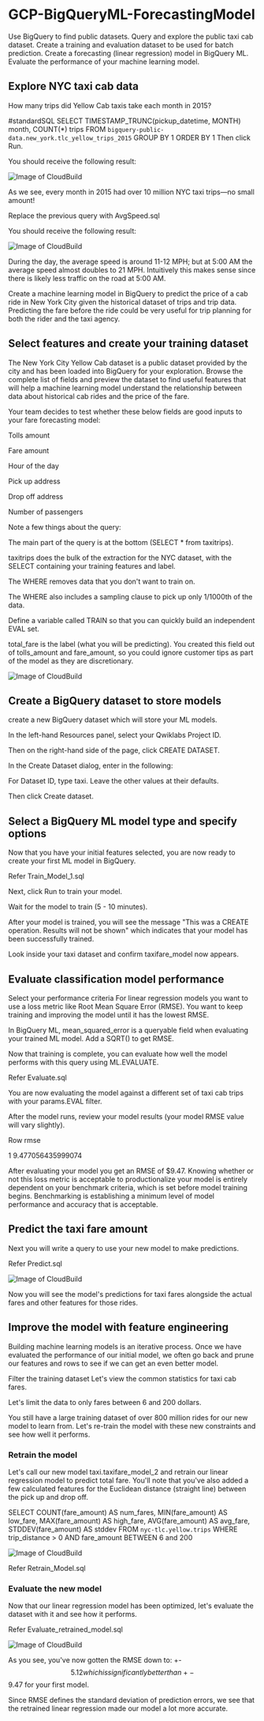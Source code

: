 # GCP-BigQueryML-ForecastingModel
Use BigQuery to find public datasets. Query and explore the public taxi cab dataset. Create a training and evaluation dataset to be used for batch prediction. Create a forecasting (linear regression) model in BigQuery ML. Evaluate the performance of your machine learning model.

## Explore NYC taxi cab data
How many trips did Yellow Cab taxis take each month in 2015?

#standardSQL
SELECT
  TIMESTAMP_TRUNC(pickup_datetime,
    MONTH) month,
  COUNT(*) trips
FROM
  `bigquery-public-data.new_york.tlc_yellow_trips_2015`
GROUP BY
  1
ORDER BY
  1
Then click Run.

You should receive the following result:

![Image of CloudBuild](https://github.com/IamVigneshC/GCP-BigQueryML-ForecastingModel/blob/main/Result00.png)

As we see, every month in 2015 had over 10 million NYC taxi trips—no small amount!

Replace the previous query with AvgSpeed.sql

You should receive the following result:

![Image of CloudBuild](https://github.com/IamVigneshC/GCP-BigQueryML-ForecastingModel/blob/main/Result0.png)

During the day, the average speed is around 11-12 MPH; but at 5:00 AM the average speed almost doubles to 21 MPH. Intuitively this makes sense since there is likely less traffic on the road at 5:00 AM.

Create a machine learning model in BigQuery to predict the price of a cab ride in New York City given the historical dataset of trips and trip data. Predicting the fare before the ride could be very useful for trip planning for both the rider and the taxi agency.

## Select features and create your training dataset

The New York City Yellow Cab dataset is a public dataset provided by the city and has been loaded into BigQuery for your exploration. Browse the complete list of fields and preview the dataset to find useful features that will help a machine learning model understand the relationship between data about historical cab rides and the price of the fare.

Your team decides to test whether these below fields are good inputs to your fare forecasting model:

Tolls amount

Fare amount

Hour of the day

Pick up address

Drop off address

Number of passengers


Note a few things about the query:

The main part of the query is at the bottom (SELECT * from taxitrips).

taxitrips does the bulk of the extraction for the NYC dataset, with the SELECT containing your training features and label.

The WHERE removes data that you don't want to train on.

The WHERE also includes a sampling clause to pick up only 1/1000th of the data.

Define a variable called TRAIN so that you can quickly build an independent EVAL set.

total_fare is the label (what you will be predicting). You created this field out of tolls_amount and fare_amount, so you could ignore customer tips as part of the model as they are discretionary.

![Image of CloudBuild](https://github.com/IamVigneshC/GCP-BigQueryML-ForecastingModel/blob/main/Result1.png)


## Create a BigQuery dataset to store models

create a new BigQuery dataset which will store your ML models.

In the left-hand Resources panel, select your Qwiklabs Project ID.

Then on the right-hand side of the page, click CREATE DATASET.

In the Create Dataset dialog, enter in the following:

For Dataset ID, type taxi.
Leave the other values at their defaults.

Then click Create dataset.


## Select a BigQuery ML model type and specify options

Now that you have your initial features selected, you are now ready to create your first ML model in BigQuery.


Refer Train_Model_1.sql

Next, click Run to train your model.

Wait for the model to train (5 - 10 minutes).


After your model is trained, you will see the message "This was a CREATE operation. Results will not be shown" which indicates that your model has been successfully trained.

Look inside your taxi dataset and confirm taxifare_model now appears.


## Evaluate classification model performance

Select your performance criteria
For linear regression models you want to use a loss metric like Root Mean Square Error (RMSE). You want to keep training and improving the model until it has the lowest RMSE.

In BigQuery ML, mean_squared_error is a queryable field when evaluating your trained ML model. Add a SQRT() to get RMSE.

Now that training is complete, you can evaluate how well the model performs with this query using ML.EVALUATE.


Refer Evaluate.sql


You are now evaluating the model against a different set of taxi cab trips with your params.EVAL filter.

After the model runs, review your model results (your model RMSE value will vary slightly).

Row	 rmse

1	   9.477056435999074

After evaluating your model you get an RMSE of $9.47. Knowing whether or not this loss metric is acceptable to productionalize your model is entirely dependent on your benchmark criteria, which is set before model training begins. Benchmarking is establishing a minimum level of model performance and accuracy that is acceptable.


## Predict the taxi fare amount

Next you will write a query to use your new model to make predictions.


Refer Predict.sql

![Image of CloudBuild](https://github.com/IamVigneshC/GCP-BigQueryML-ForecastingModel/blob/main/Result2.png)

Now you will see the model's predictions for taxi fares alongside the actual fares and other features for those rides. 


## Improve the model with feature engineering

Building machine learning models is an iterative process. Once we have evaluated the performance of our initial model, we often go back and prune our features and rows to see if we can get an even better model.

Filter the training dataset
Let's view the common statistics for taxi cab fares.

Let's limit the data to only fares between 6 and 200 dollars.

You still have a large training dataset of over 800 million rides for our new model to learn from. Let's re-train the model with these new constraints and see how well it performs.

### Retrain the model

Let's call our new model taxi.taxifare_model_2 and retrain our linear regression model to predict total fare. You'll note that you've also added a few calculated features for the Euclidean distance (straight line) between the pick up and drop off.

SELECT
  COUNT(fare_amount) AS num_fares,
  MIN(fare_amount) AS low_fare,
  MAX(fare_amount) AS high_fare,
  AVG(fare_amount) AS avg_fare,
  STDDEV(fare_amount) AS stddev
FROM
`nyc-tlc.yellow.trips`
WHERE trip_distance > 0 AND fare_amount BETWEEN 6 and 200

![Image of CloudBuild](https://github.com/IamVigneshC/GCP-BigQueryML-ForecastingModel/blob/main/Result3.png)

Refer Retrain_Model.sql

### Evaluate the new model
Now that our linear regression model has been optimized, let's evaluate the dataset with it and see how it performs.

Refer Evaluate_retrained_model.sql

![Image of CloudBuild](https://github.com/IamVigneshC/GCP-BigQueryML-ForecastingModel/blob/main/Result4.png)

As you see, you've now gotten the RMSE down to: +-$$5.12 which is significantly better than +-$$9.47 for your first model.

Since RMSE defines the standard deviation of prediction errors, we see that the retrained linear regression made our model a lot more accurate.
